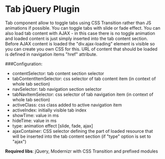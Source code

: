 Tab jQuery Plugin
====

Tab component allow to toggle tabs using CSS Transition rather than JS animations if possible.
You can toggle tabs with slide or fade effect. You can also load tab content with AJAX - in this case there is no toggle animation and loaded content is just simply inserted into the tab content section. Before AJAX content is loaded the "div.ajax-loading" element is visible so you can create you own CSS for this. URL of content that should be loaded is defined in navigation items "href" attribute.


###Configuration:
* contentSelector: tab content section selector
* tabContentItemSelector: css selector of tab content item (in context of whole tab section)
* navSelector: tab navigation section selector
* tabNavItemSelector: css selector of tab navigation item (in context of whole tab section)
* activeClass: css class added to active navigation item
* activeIndex: initially visible tab index
* showTime: value in ms
* hideTime: value in ms
* type: animation effect [slide, fade, ajax]
* ajaxContainer: CSS selector defining the part of loaded resource that will be inserted into the tab content section (if "type" option is set to "ajax")

**Required libs**: jQuery, Modernizr with CSS Transition and prefixed modules

